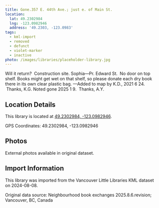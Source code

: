```yaml
---
title: Gone.357 E. 44th Ave.; just e. of Main St.
location:
  lat: 49.2302984
  lng: -123.0982946
  address: '49.2303, -123.0983'
tags:
  - kml-import
  - removed
  - defunct
  - violet-marker
  - inactive
photo: /images/libraries/placeholder-library.jpg
---
```

Will it return?  Construction site.
Sophia—Pr. Edward St.  No door on top shelf. Books might get wet on that shelf, so please donate each dry book there in its own clear plastic bag.
—Added to map by K.D., 2021 6 24.  Thanks, K.G.
Noted gone 2025 1 9.  Thanks, A.Y.

## Location Details

This library is located at [49.2302984, -123.0982946](https://www.google.com/maps?q=49.2302984,-123.0982946).

GPS Coordinates: 49.2302984, -123.0982946

## Photos

External photos available in original dataset.

## Import Information

This library was imported from the Vancouver Little Libraries KML dataset on 2024-08-08.

Original data source: Neighbourhood book exchanges 2025.8.6.revision; Vancouver, BC, Canada
